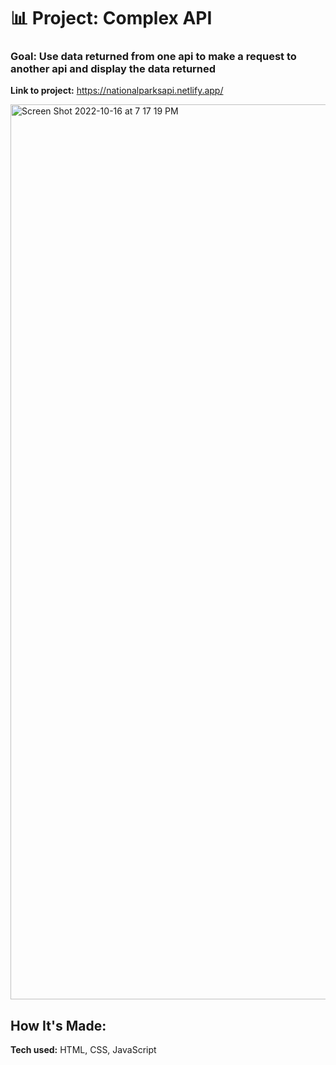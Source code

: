 # 📊 Project: Complex API 

### Goal: Use data returned from one api to make a request to another api and display the data returned

**Link to project:** https://nationalparksapi.netlify.app/

<img width="1432" alt="Screen Shot 2022-10-16 at 7 17 19 PM" src="https://user-images.githubusercontent.com/113194307/196063454-8deaaa2a-3868-490d-963e-c6d01d3df1d0.png">



## How It's Made:

**Tech used:** HTML, CSS, JavaScript

